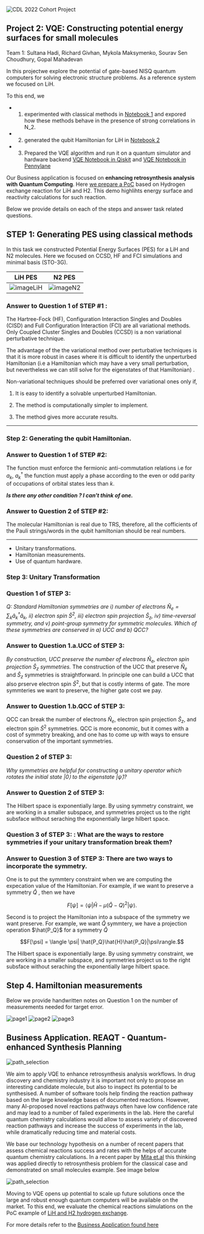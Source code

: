 ![CDL 2022 Cohort Project](../CDL_logo.jpg)

## Project 2: VQE: Constructing potential energy surfaces for small molecules

Team 1: Sultana Hadi, Richard Givhan, Mykola Maksymenko, Sourav Sen Choudhury, Gopal Mahadevan

In this projectwe explore the potential of gate-based NISQ quantum computers for solving electronic structure problems. As a reference system we focused on LiH.

To this end, we 

* 1. experimented with classical methods in [Notebook 1](S1_Classical_Methods.ipynb) and expored how these methods behave in the presence of strong correlations in N_2.
* 2. generated the qubit Hamiltonian for LiH in [Notebook 2](S2_Hamiltonian_Gen.ipynb)
* 3. Prepared the VQE algorithm and run it on a quantum simulator and hardware backend [VQE Notebook in Qiskit](VQE_LiH_Qiskit.ipynb) and [VQE Notebook in Pennylane](LiH_energy_surface.ipynb)


Our Business application is focused on **enhancing retrosynthesis analysis with Quantum Computing**. Here [we prepare a PoC](BusinessApplication_PoC.ipynb) based on Hydrogen exchange reaction for LiH and H2. This demo highlihts energy surface and reactivity calculations for such reaction.

Below we provide details on each of the steps and answer task related questions.

## STEP 1: Generating PES using classical methods

In this task we constructed Potential Energy Surfaces (PES) for a LiH and N2 molecules. Here we focused on CCSD, HF and FCI simulations and minimal basis (STO-3G). 

| LiH PES | N2 PES |
| :---: | :---: |
| ![imageLiH](resources/LiH_classical_pes.png) | ![imageN2](resources/N2_classical_pes.png) |

### Answer to Question 1 of STEP #1 :

The Hartree-Fock (HF), Configuration Interaction Singles and Doubles (CISD) and Full Configuration Interaction (FCI) are all variational methods. Only Coupled Cluster Singles and Doubles (CCSD) is a non variational perturbative technique.    


The advantage of the the variational method over perturbative techniques is that it is more robust in cases where it is difficult to identify the unperturbed Hamiltonian (i.e a Hamiltonian which may have a very small perturbation, but nevertheless we can still solve for the eigenstates of that Hamiltonian) .  


Non-variational techniques should be preferred over variational ones only if, 

1. It is easy to identify a solvable unperturbed Hamiltonian. 

2. The method is computationally simpler to implement. 

3. The method gives more accurate results. 

***


### Step 2: Generating the qubit Hamiltonian.

### Answer to Question 1 of STEP #2:

The function must enforce the fermionic anti-commutation relations i.e for $a_{k}$, $a^{\dagger}_{k}$ the function must apply a phase according to the even or odd parity of occupations of orbital states less than $k$. 

***Is there any other condition ? I can't think of one.***




### Answer to Question 2 of STEP #2:

The molecular Hamiltonian is real due to TRS, therefore,  all the cofficients of the Pauli strings/words in the qubit hamiltonian should be real numbers.

***

- Unitary transformations.
- Hamiltonian measurements.
- Use of quantum hardware.

### Step 3: Unitary Transformation
 
###  Question 1 of STEP 3: 
*Q: Standard Hamiltonian symmetries are i) number of electrons *N̂*<sub>*e*</sub> = ∑<sub>*k*</sub>*â*<sub>*k*</sub><sup>†</sup>*â*<sub>*k*</sub>, ii) electron spin *Ŝ*<sup>2</sup>, iii) electron spin projection *Ŝ*<sub>*z*</sub>, iv) time-reversal symmetry, and v) point-group symmetry for symmetric molecules. Which of these symmetries are conserved in a) UCC and b) QCC?*

### Answer to Question 1.a.UCC  of STEP 3: 

*By construction, UCC preserve the number of electrons *N̂*<sub>*e*</sub>, electron spin projection *Ŝ*<sub>*z*</sub> symmetries.* The construction of the  UCC that preserve *N̂*<sub>*e*</sub> and *Ŝ*<sub>*z*</sub> symmetries is straightforward. In principle one can build a UCC that  also prserve
 electron spin *Ŝ*<sup>2</sup>, but that is costly interms of gate. The more symmteries we want to preserve, the higher gate cost we pay. 
 
 ### Answer to Question 1.b.QCC of STEP 3: 
 QCC can break the  number of electrons *N̂*<sub>*e*</sub>, electron spin projection *Ŝ*<sub>*z*</sub>, and electron spin *Ŝ*<sup>2</sup> symmetries. QCC is more economic, but it comes with a cost of symmetry breaking, and one has to come up with ways to ensure conservation of the important symmetries.
 
 ###  Question 2 of STEP 3:
 *Why symmetries are helpful for constructing a unitary operator which rotates the initial state |*0*⟩ to the eigenstate |*ψ̂*⟩?*
 ### Answer to Question 2 of STEP 3: 
 
The Hilbert space is exponentially large. By using symmetry constraint, we are working in a smaller subspace, and symmetries project us to the right subsface without seraching the exponentially large hilbert space.

###  Question 3 of STEP 3: : What are the ways to restore symmetries if your unitary transformation break them?

 ### Answer to Question 3 of STEP 3:  There are two ways to incorporate the symmetry. 
 One is to put the symmtery constraint when we are computing the expecation value of the Hamiltonian. For example, if we want to preserve a symmetry $\hat{Q}$ , then we have 

 $$F[\psi] = \langle \psi| \hat{H} - \mu (\hat{Q}-Q)^2|\psi\rangle.$$
 
  Second is to project the Hamiltonian into a subspace of the symmetry we want preserve.  For example, we want $\hat{Q}$ symmtery, we have a projection operation $\hat{P_Q}$ for a symmetry $\hat{Q}$

 $$F[\psi] = \langle \psi| \hat{P_Q}\hat{H}\hat{P_Q}|\psi\rangle.$$
 
 
The Hilbert space is exponentially large. By using symmetry constraint, we are working in a smaller subspace, and symmetries project us to the right subsface without seraching the exponentially large hilbert space.

## Step 4. Hamiltonian measurements

Below we provide handwritten notes on Question 1 on the number of measurements needed for target error. 

![page1](resources/1s.jpg)
![page2](resources/2s.jpg)
![page3](resources/3s.jpg)

## Business Application. REAQT - Quantum-enhanced Synthesis Planning

![path_selection](resources/q_retro.png)

We aim to apply VQE to enhance retrosynthesis analysis workflows. In drug discovery and chemistry industry it is important not only to propose an interesting candidate molecule, but also to inspect its potential to be synthesised. A number of software tools help finding the reaction pathway based on the large knowledge bases of documented reactions. However, many AI-proposed novel reactions pathways often have low confidence rate and may lead to a number of failed experiments in the lab. Here the careful quantum chemistry calculations would allow to assess variety of discovered reaction pathways and increase the success of experiments in the lab, while dramatically reducing time and material costs.

We base our technology hypothesis on a number of recent papers that assess chemical reactions success and rates with the helps of accurate quantum chemistry calculations. In a recent paper by [Mita et.al](https://pubs.rsc.org/en/content/articlelanding/2020/SC/D0SC02089C) this thinking was applied directly to retrosynthesis problem for the classical case and demonstrated on small molecules example. See image below 

![path_selection](resources/Mita-Figure.jpg)

Moving to VQE opens up potential to scale up future solutions once the large and robust enough quantum computers will be available on the market. To this end, we evaluate the chemical reactions simulations on the PoC example of [LiH and H2 hydrogen exchange](BusinessApplication_PoC.ipynb).

For more details refer to the [Business Application found here](./Business_Application.md)

